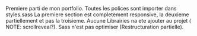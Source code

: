 Premiere parti de mon portfolio. 
Toutes les polices sont importer dans styles.sass
La premiere section est completement responsive, la deuxieme partiellement et pas la troisieme.
Aucune Librairies na ete ajouter au projet ( NOTE: scrollreveal?).
Sass n'est pas optimiser (Restructuration partielle).


